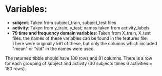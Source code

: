 # Variables:
* **subject**: Taken from subject_train, subject_test files
* **activity**: Taken from y_train, y_test; names taken from activity_labels
* **79 time and frequency domain variables**: Taken from X_train, X_test files: the names of these variables can be found in the features file. There were originally 561 of these, but only the columns which included "mean" or "std" in the names were used.

The returned tibble should have 180 rows and 81 columns. There is a row for each grouping of subject and activity (30 subjects times 6 activities = 180 rows).


